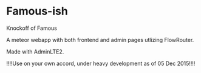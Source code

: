 # Famous-ish
Knockoff of Famous
 
A meteor webapp with both frontend and admin pages utlizing FlowRouter. 

Made with AdminLTE2. 

!!!!Use on your own accord, under heavy development as of 05 Dec 2015!!!!

